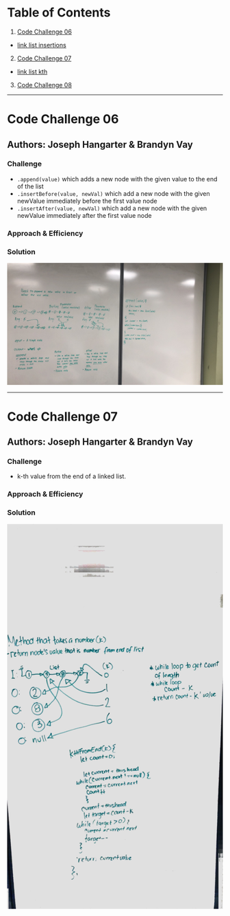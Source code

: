 # Table of Contents

1. [Code Challenge 06](#Code-Challenge-06)
  * [link list insertions](https://github.com/KlNGU/data-structures-and-algorithms/blob/master/Data-Structures/linked-list/linked-list.js)
2. [Code Challenge 07](#Code-Challenge-07)
  * [link list kth](https://github.com/KlNGU/data-structures-and-algorithms/blob/master/Data-Structures/linked-list/linked-list.js)
3. [Code Challenge 08](#Code-Challenge_08)

---

# Code Challenge 06

## Authors: Joseph Hangarter & Brandyn Vay

### Challenge
* `.append(value)` which adds a new node with the given value to the end of the list
* `.insertBefore(value, newVal)` which add a new node with the given newValue immediately before the first value node
* `.insertAfter(value, newVal)` which add a new node with the given newValue immediately after the first value node

### Approach & Efficiency

### Solution
![Code Challenge 6](./assets/whiteboard-img/Code-Challenge-06.JPG)

---

# Code Challenge 07

## Authors: Joseph Hangarter & Brandyn Vay

### Challenge
* k-th value from the end of a linked list.

### Approach & Efficiency

### Solution
![Code Challenge 7](./assets/whiteboard-img/Code-Challenge-07.jpeg)
